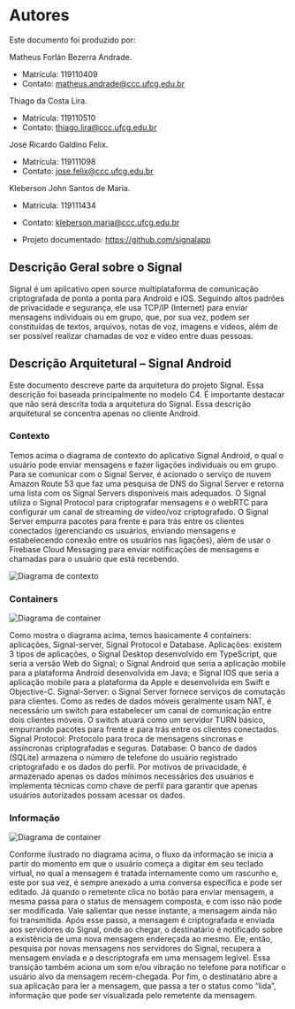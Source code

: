 
# Autores

Este documento foi produzido por:

Matheus Forlán Bezerra Andrade.
- Matrícula: 119110409
- Contato: matheus.andrade@ccc.ufcg.edu.br

Thiago da Costa Lira.
- Matrícula: 119110510
- Contato: thiago.lira@ccc.ufcg.edu.br

José Ricardo Galdino Felix.
- Matrícula: 119111098
- Contato: jose.felix@ccc.ufcg.edu.br

Kleberson John Santos de Maria.
- Matrícula: 119111434
- Contato: kleberson.maria@ccc.ufcg.edu.br


- Projeto documentado: https://github.com/signalapp

## Descrição Geral sobre o Signal

Signal é um aplicativo open source multiplataforma de comunicação criptografada de ponta a ponta para Android e iOS. Seguindo altos padrões de privacidade e segurança, ele usa TCP/IP (Internet) para enviar mensagens individuais ou em grupo, que, por sua vez, podem ser constituídas de textos, arquivos, notas de voz, imagens e vídeos, além de ser possível realizar chamadas de voz e vídeo entre duas pessoas.

## Descrição Arquitetural – Signal Android

Este documento descreve parte da arquitetura do projeto Signal. Essa descrição foi baseada principalmente no modelo C4.
É importante destacar que não será descrita toda a arquitetura do Signal. Essa descrição arquitetural se concentra apenas no cliente Android.

### Contexto

Temos acima  o diagrama de  contexto do aplicativo Signal Android, o qual o usuário pode enviar mensagens e fazer ligações individuais ou em grupo. Para se comunicar com o Signal Server, é acionado o serviço de nuvem Amazon Route 53  que faz uma pesquisa de DNS do Signal Server e retorna uma lista com os Signal Servers disponíveis mais adequados. O Signal utiliza o Signal Protocol para criptografar mensagens e o webRTC para configurar um canal de streaming de vídeo/voz criptografado. O Signal Server empurra pacotes para frente e para trás entre os clientes conectados (gerenciando os usuários, enviando mensagens e estabelecendo conexão entre os usuários nas ligações), além de usar o Firebase Cloud Messaging para enviar notificações de mensagens e chamadas para o usuário que está recebendo.

![Diagrama de contexto](https://github.com/matheusforlan/arqsoft-blog/blob/matheus.andrade/content/posts/signal/Context.png)

### Containers

![Diagrama de container](https://github.com/matheusforlan/arqsoft-blog/blob/matheus.andrade/content/posts/signal/Conatiners.png)

Como mostra o diagrama acima, temos basicamente 4 containers: aplicações, Signal-server, Signal Protocol e Database.
	Aplicações: existem 3 tipos de aplicações, o Signal Desktop desenvolvido em TypeScript, que seria a versão Web do Signal; o Signal Android que seria a aplicação mobile para a plataforma Android desenvolvida em Java; e Signal IOS que seria a aplicação mobile para a plataforma da Apple e desenvolvida em Swift e Objective-C.
Signal-Server: o Signal Server fornece serviços de comutação para clientes. Como as redes de dados móveis geralmente usam NAT, é necessário um switch para estabelecer um canal de comunicação entre dois clientes móveis. O switch atuará como um servidor TURN básico, empurrando pacotes para frente e para trás entre os clientes conectados.
Signal Protocol: Protocolo para troca de mensagens síncronas e assíncronas criptografadas e seguras.
Database: O banco de dados (SQLite) armazena o número de telefone do usuário registrado criptografado e os dados do perfil. Por motivos de privacidade, é armazenado apenas os dados mínimos necessários dos usuários e implementa técnicas como chave de perfil para garantir que apenas usuários autorizados possam acessar os dados.

### Informação

![Diagrama de container](https://github.com/matheusforlan/arqsoft-blog/blob/matheus.andrade/content/posts/signal/Information-View.png)

Conforme ilustrado no diagrama acima, o fluxo da informação se inicia a partir do momento em que o usuário começa a digitar em seu teclado virtual, no qual a mensagem é tratada internamente como um rascunho e, este por sua vez, é sempre anexado a uma conversa específica e pode ser editado.
Já quando o remetente clica no botão para enviar mensagem, a mesma passa para o status de mensagem composta, e com isso não pode ser modificada. Vale salientar que nesse instante, a mensagem ainda não foi transmitida.
Após esse passo, a mensagem é criptografada e enviada aos servidores do Signal, onde ao chegar, o destinatário é notificado sobre a existência de uma nova mensagem endereçada ao mesmo. Ele, então, pesquisa por novas mensagens nos servidores do Signal, recupera a mensagem enviada e a descriptografa em uma mensagem legível. Essa transição também aciona um som e/ou vibração no telefone para notificar o usuário alvo da mensagem recém-chegada.
Por fim, o destinatário abre a sua aplicação para ler a mensagem, que passa a ter o status como “lida”, informação que pode ser visualizada pelo remetente da mensagem.  
